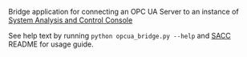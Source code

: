 Bridge application for connecting an OPC UA Server to an instance of [System Analysis and Control Console](https://github.com/LuPro/System-Analysis-Control-Console)

See help text by running `python opcua_bridge.py --help` and [SACC](https://github.com/LuPro/System-Analysis-Control-Console) README for usage guide.
